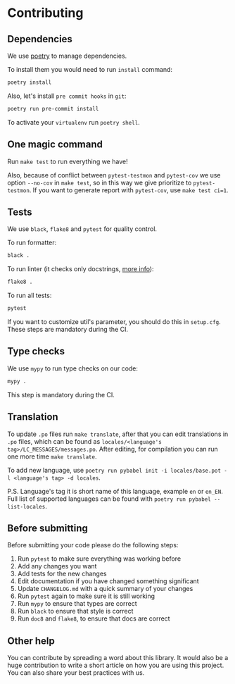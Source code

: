 # Contributing


## Dependencies

We use [poetry](https://github.com/python-poetry/poetry) to manage dependencies.

To install them you would need to run `install` command:

```bash
poetry install
```

Also, let's install `pre commit hooks` in `git`:
```bash
poetry run pre-commit install
```

To activate your `virtualenv` run `poetry shell`.


## One magic command

Run `make test` to run everything we have!

Also, because of conflict between `pytest-testmon` and `pytest-cov` we use option `--no-cov` in `make test`, so in this way
we give prioritize to `pytest-testmon`. If you want to generate report with `pytest-cov`, use `make test ci=1`.


## Tests

We use `black`, `flake8` and `pytest` for quality control.

To run formatter:

```bash
black .
```

To run linter (it checks only docstrings, [more info](http://www.pydocstyle.org/en/latest/error_codes.html)):
```bash
flake8 .
```

To run all tests:

```bash
pytest
```

If you want to customize util's parameter, you should do this in `setup.cfg`.
These steps are mandatory during the CI.


## Type checks

We use `mypy` to run type checks on our code:

```bash
mypy .
```

This step is mandatory during the CI.

## Translation

To update `.po` files run `make translate`, after that you can edit translations in `.po` files, which can be found as
`locales/<language's tag>/LC_MESSAGES/messages.po`. After editing, for compilation you can run one more time `make translate`.

To add new language, use `poetry run pybabel init -i locales/base.pot -l <language's tag> -d locales`.

P.S. Language's tag it is short name of this language, example `en` or `en_EN`. Full list of supported languages can be found
with `poetry run pybabel --list-locales`.

## Before submitting

Before submitting your code please do the following steps:

1. Run `pytest` to make sure everything was working before
2. Add any changes you want
3. Add tests for the new changes
4. Edit documentation if you have changed something significant
5. Update `CHANGELOG.md` with a quick summary of your changes
6. Run `pytest` again to make sure it is still working
7. Run `mypy` to ensure that types are correct
8. Run `black` to ensure that style is correct
9. Run `doc8` and `flake8`, to ensure that docs are correct


## Other help

You can contribute by spreading a word about this library.
It would also be a huge contribution to write
a short article on how you are using this project.
You can also share your best practices with us.

